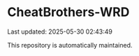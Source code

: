 # CheatBrothers-WRD

Last updated: 2025-05-30 02:43:49

This repository is automatically maintained.
